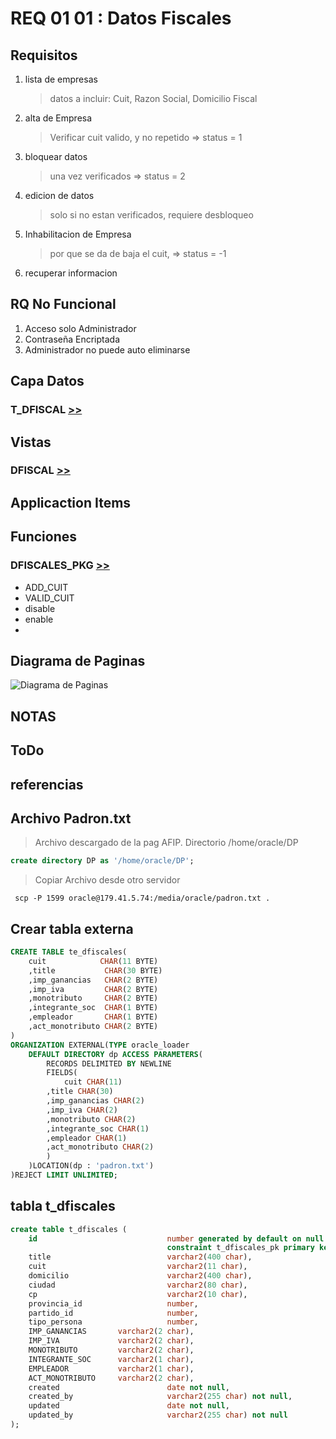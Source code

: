 # REQ 01 01 : Datos Fiscales

## Requisitos
1) lista de empresas
   > datos a incluir: Cuit, Razon Social, Domicilio Fiscal
2) alta de Empresa 
   > Verificar cuit valido, y no repetido => status = 1 
3) bloquear datos
   > una vez verificados => status = 2
4) edicion de datos 
   > solo si no estan verificados, requiere desbloqueo
5) Inhabilitacion de Empresa
   > por que se da de baja el cuit, => status = -1
6) recuperar informacion



## RQ No Funcional      
1) Acceso solo Administrador   
1) Contraseña Encriptada  
1) Administrador no puede auto eliminarse 


## Capa Datos
### T_DFISCAL [>>](t_dfiscal.sql)



## Vistas
### DFISCAL [>>](users.view.sql)


## Applicaction Items

## Funciones
### DFISCALES_PKG [>>](<003 Apex Workspace/access_control_pkg.sql>)
* ADD_CUIT
* VALID_CUIT
* disable
* enable
* 


## Diagrama de Paginas
![Diagrama de Paginas](<dfd 00 01 Access Control.png>)



## NOTAS

## ToDo

## referencias


## Archivo Padron.txt
> Archivo descargado de la pag AFIP. 
> Directorio /home/oracle/DP

```sql
create directory DP as '/home/oracle/DP';

```
> Copiar Archivo desde otro servidor
```
 scp -P 1599 oracle@179.41.5.74:/media/oracle/padron.txt .
```

## Crear tabla externa
```sql
CREATE TABLE te_dfiscales(
    cuit            CHAR(11 BYTE)
    ,title           CHAR(30 BYTE)
    ,imp_ganancias   CHAR(2 BYTE)
    ,imp_iva         CHAR(2 BYTE)
    ,monotributo     CHAR(2 BYTE)
    ,integrante_soc  CHAR(1 BYTE)
    ,empleador       CHAR(1 BYTE)
    ,act_monotributo CHAR(2 BYTE)
)
ORGANIZATION EXTERNAL(TYPE oracle_loader
    DEFAULT DIRECTORY dp ACCESS PARAMETERS(
        RECORDS DELIMITED BY NEWLINE
        FIELDS(
            cuit CHAR(11)
        ,title CHAR(30)
        ,imp_ganancias CHAR(2)
        ,imp_iva CHAR(2)
        ,monotributo CHAR(2)
        ,integrante_soc CHAR(1)
        ,empleador CHAR(1)
        ,act_monotributo CHAR(2)
        )
    )LOCATION(dp : 'padron.txt')
)REJECT LIMIT UNLIMITED;
```
## tabla t_dfiscales
```sql
create table t_dfiscales (
    id                             number generated by default on null as identity 
                                   constraint t_dfiscales_pk primary key,
    title                          varchar2(400 char),
    cuit                           varchar2(11 char),
    domicilio                      varchar2(400 char),
    ciudad                         varchar2(80 char),
    cp                             varchar2(10 char),
    provincia_id                   number,
    partido_id                     number,
    tipo_persona                   number,
    IMP_GANANCIAS       varchar2(2 char),
    IMP_IVA             varchar2(2 char),
    MONOTRIBUTO         varchar2(2 char),
    INTEGRANTE_SOC      varchar2(1 char),
    EMPLEADOR           varchar2(1 char),
    ACT_MONOTRIBUTO     varchar2(2 char),
    created                        date not null,
    created_by                     varchar2(255 char) not null,
    updated                        date not null,
    updated_by                     varchar2(255 char) not null
);
```
